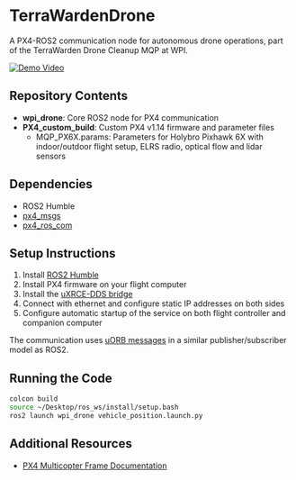 # TerraWardenDrone

A PX4-ROS2 communication node for autonomous drone operations, part of the TerraWarden Drone Cleanup MQP at WPI.

[![Demo Video](https://img.youtube.com/vi/JgRSZfa9o8A/0.jpg)](https://www.youtube.com/watch?v=JgRSZfa9o8A)

## Repository Contents

- **wpi_drone**: Core ROS2 node for PX4 communication
- **PX4_custom_build**: Custom PX4 v1.14 firmware and parameter files
  - MQP_PX6X.params: Parameters for Holybro Pixhawk 6X with indoor/outdoor flight setup, ELRS radio, optical flow and lidar sensors

## Dependencies

- ROS2 Humble
- [px4_msgs](https://github.com/PX4/px4_msgs)
- [px4_ros_com](https://github.com/PX4/px4_ros_com)

## Setup Instructions

1. Install [ROS2 Humble](https://docs.ros.org/en/humble/Installation/Ubuntu-Install-Debians.html)
2. Install PX4 firmware on your flight computer
3. Install the [uXRCE-DDS bridge](https://docs.px4.io/main/en/middleware/uxrce_dds.html)
4. Connect with ethernet and configure static IP addresses on both sides
5. Configure automatic startup of the service on both flight controller and companion computer

The communication uses [uORB messages](https://docs.px4.io/main/en/msg_docs/index.html) in a similar publisher/subscriber model as ROS2.

## Running the Code

```bash
colcon build
source ~/Desktop/ros_ws/install/setup.bash
ros2 launch wpi_drone vehicle_position.launch.py
```

## Additional Resources

- [PX4 Multicopter Frame Documentation](https://docs.px4.io/main/en/frames_multicopter/)
